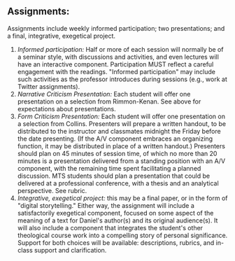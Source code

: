## Assignments:

Assignments include weekly informed participation; two presentations; and a final, integrative, exegetical project.

1. *Informed participation:* Half or more of each session will normally be of a seminar style, with discussions and activities, and even lectures will have an interactive component. Participation MUST reflect a careful engagement with the readings. "Informed participation" may include such activities as the professor introduces during sessions (e.g., work at Twitter assignments).
3. *Narrative Criticism Presentation:* Each student will offer one presentation on a selection from Rimmon-Kenan. See above for expectations about presentations.
2. *Form Criticism Presentation:* Each student will offer one presentation on a selection from Collins. Presenters will prepare a written handout, to be distributed to the instructor and classmates midnight the Friday before the date presenting. (If the A/V component embraces an organizing function, it may be distributed in place of a written handout.) Presenters should plan on 45 minutes of session time, of which no more than 20 minutes is a presentation delivered from a standing position with an A/V component, with the remaining time spent facilitating a planned discussion. MTS students should plan a presentation that could be delivered at a professional conference, with a thesis and an analytical perspective. See rubric.
4. *Integrative, exegetical project:* this may be a final paper, or in the form of "digital storytelling." Either way, the assignment will include a satisfactorily exegetical component, focused on some aspect of the meaning of a text for Daniel's author(s) and its original audience(s). It will also include a component that integrates the student's other theological course work into a compelling story of personal significance. Support for both choices will be available: descriptions, rubrics, and in-class support and clarification.